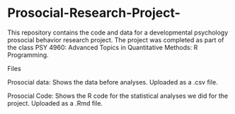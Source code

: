 # Prosocial-Research-Project-
This repository contains the code and data for a developmental psychology prosocial behavior research project. The project was completed as part of the class PSY 4960:  Advanced Topics in Quantitative Methods: R Programming.

Files 

Prosocial data: Shows the data before analyses. Uploaded as a .csv file. 

Prosocial Code: Shows the R code for the statistical analyses we did for the project. Uploaded as a .Rmd file. 
